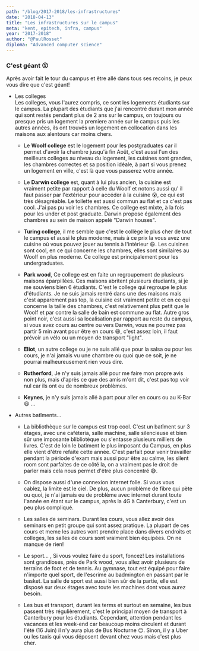 ```yaml
---
path: "/blog/2017-2018/les-infrastructures"
date: "2018-04-13"
title: "Les infrastructures sur le campus"
meta: "kent, epitech, infra, campus"
year: "2017-2018"
author: "@PaulRosset"
diploma: "Advanced computer science"
---
```


### C'est géant 😮

Après avoir fait le tour du campus et être allé dans tous ses recoins, je peux vous dire que c'est géant!

* Les colleges  
  Les colleges, vous l'aurez compris, ce sont les logements étudiants sur le campus. La plupart des étudiants que j'ai rencontré durant mon année qui sont restés pendant plus de 2 ans sur le campus, on toujours ou presque pris un logement la premiere année sur le campus puis les autres années, ils ont trouvés un logement en collocation dans les maisons aux alentours car moins chers.

  * Le **Woolf college** est le logement pour les postgraduates car il permet d'avoir la chambre jusqu'à fin Août, c'est aussi l'un des meilleurs colleges au niveau du logement, les cuisines sont grandes, les chambres correctes et sa position idéale, à part si vous prenez un logement en ville, c'est là que vous passerez votre année.

  * Le **Darwin college** est, quant à lui plus ancien, la cuisine est vraiment petite par rapport à celle du Woolf et notons aussi qu' il faut passer par l'extérieur pour accéder à la cuisine 😮, ce qui est très désagréable. Le toilette est aussi commun au flat et ca c'est pas cool. J'ai pas pu voir les chambres. Ce college est mixte, à la fois pour les under et post graduate. Darwin propose également des chambres au sein de maison appelé "Darwin houses".

  * **Turing college**, il me semble que c'est le collège le plus cher de tout le campus et aussi le plus moderne, mais à ce prix la vous avez une cuisine où vous pouvez jouer au tennis à l'intérieur 😆. Les cuisines sont cool, en ce qui concerne les chambres, elles sont similaires au Woolf en plus moderne. Ce college est principalement pour les undergraduates.

  * **Park wood**, Ce college est en faite un regroupement de plusieurs maisons éparpillées. Ces maisons abritent plusieurs étudiants, si je me souviens bien 6 étudiants. C'est le college qui regroupe le plus d'étudiants. Je ne suis jamais rentré dans une des maisons mais c'est apparement pas top, la cuisine est vraiment petite et en ce qui concerne la taille des chambres, c'est relativement plus petit que le Woolf et par contre la salle de bain est commune au flat.
    Autre gros point noir, c'est aussi sa localisation par rapport au reste du campus, si vous avez cours au centre ou vers Darwin, vous ne pourrez pas partir 5 min avant pour être en cours 😆, c'est assez loin, il faut prévoir un vélo ou un moyen de transport "light".

  * **Eliot**, un autre college ou je ne suis allé que pour la salsa ou pour les cours, je n'ai jamais vu une chambre ou quoi que ce soit, je ne pourrai malheureusement rien vous dire.

  * **Rutherford**, Je n'y suis jamais allé pour me faire mon propre avis non plus, mais d'après ce que des amis m'ont dit, c'est pas top voir nul car ils ont eu de nombreux problèmes.

  * **Keynes**, je n'y suis jamais allé à part pour aller en cours ou au K-Bar 😆 ...

* Autres batîments...

  * La bibliothèque sur le campus est trop cool. C'est un batîment sur 3 étages, avec une caféteria, salle machine, salle silencieuse et bien sûr une imposante blibliotèque ou s'entasse plusieurs milliers de livres. C'est de loin le batiment le plus imposant du Campus, en plus elle vient d'être refaite cette année. C'est parfait pour venir travailler pendant la période d'exam mais aussi pour être au calme, les silent room sont parfaites de ce côté la, on a vraiment pas le droit de parler mais cela nous permet d'être plus concentré 😅.

  * On dispose aussi d'une connexion internet folle. Si vous vous cablez, la limite est le ciel. De plus, aucun problème de fibre qui pète ou quoi, je n'ai jamais eu de problème avec internet durant toute l'année en étant sur le campus, après la 4G à Canterbury, c'est un peu plus compliqué.

  * Les salles de seminars. Durant les cours, vous allez avoir des seminars en petit groupe qui sont assez pratique. La plupart de ces cours et meme les autres vont prendre place dans divers endroits et colleges, les salles de cours sont vraiment bien équipées. On ne manque de rien!

  * Le sport... , Si vous voulez faire du sport, foncez! Les installations sont grandioses, près de Park wood, vous allez avoir plusieurs de terrains de foot et de tennis. Au gymnase, tout est équipé pour faire n'importe quel sport, de l'escrime au badmington en passant par le basket. La salle de sport est aussi bien sûr de la partie, elle est disposé sur deux étages avec toute les machines dont vous aurez besoin.

  * Les bus et transport, durant les terms et surtout en semaine, les bus passent très régulièrement, c'est le principal moyen de transport à Canterbury pour les étudiants. Cependant, attention pendant les vacances et les week-end car beaucoup moins circulent et durant l'été (16 Juin) il n'y aura plus de Bus Nocturne 😔.
    Sinon, il y a Uber ou les taxis qui vous déposent devant chez vous mais c'est plus cher.
